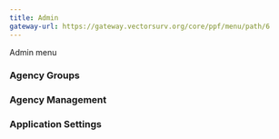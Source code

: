 ```yaml
---
title: Admin
gateway-url: https://gateway.vectorsurv.org/core/ppf/menu/path/6
---
```


Admin menu

### Agency Groups

### Agency Management

### Application Settings
